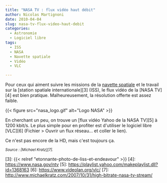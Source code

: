 ```yaml
---
title: "NASA TV : flux vidéo haut débit"
author: Nicolas Martignoni
date: 2010-04-04
slug: nasa-tv-flux-video-haut-debit
categories:
  - Astronomie
  - Logiciel libre
tags:
  - ISS
  - NASA
  - Navette spatiale
  - Vidéo
  - VLC

---
```

Pour ceux qui aiment suivre les missions de la [navette spatiale][2] et le travail sur la [station spatiale internationale][3] (ISS), le flux vidéo de la [NASA TV][4] est bien pratique. Malheureusement, la résolution offerte est assez faible.

{{< figure src="nasa_logo.gif" alt="Logo NASA" >}}

En cherchant un peu, on trouve un [flux vidéo Yahoo de la NASA TV][5] à 1200 kbit/s. Le plus simple pour en profiter est d'utiliser le logiciel libre [VLC][6] (Fichier > Ouvrir un flux réseau&hellip; et coller le lien).

Ce n'est pas encore de la HD, mais c'est toujours ça.

_<small>Source : [Michael Kratz][7].</small>_

 [1]: https://www.nasa.gov/
 [2]: https://www.nasa.gov/mission_pages/shuttle/main/index.html
 [3]: {{< relref "etonnante-photo-de-liss-et-endeavour" >}}
 [4]: https://www.nasa.gov/ntv
 [5]: https://playlist.yahoo.com/makeplaylist.dll?id=1368163
 [6]: https://www.videolan.org/vlc/
 [7]: http://www.michaelkratz.com/2007/10/31/high-bitrate-nasa-tv-stream/

<!--more-->

